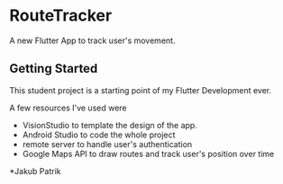 # RouteTracker

A new Flutter App to track user's movement.

## Getting Started

This student project is a starting point of my Flutter Development ever.

A few resources I've used were 
- VisionStudio to template the design of the app.
- Android Studio to code the whole project 
- remote server to handle user's authentication
- Google Maps API to draw routes and track user's position over time

*Jakub Patrik
